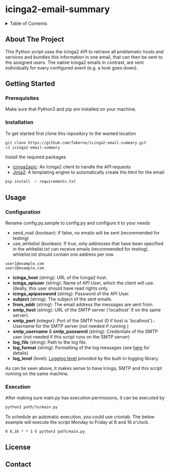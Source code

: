 # icinga2-email-summary


<!-- TABLE OF CONTENTS -->
<details>
  <summary>Table of Contents</summary>
  <ol>
    <li>
      <a href="#about-the-project">About The Project</a>
    </li>
    <li>
      <a href="#getting-started">Getting Started</a>
      <ul>
        <li><a href="#prerequisites">Prerequisites</a></li>
        <li><a href="#installation">Installation</a></li>
      </ul>
    </li>
    <li><a href="#usage">Usage</a></li>
    <li><a href="#license">License</a></li>
    <li><a href="#contact">Contact</a></li>
  </ol>
</details>



<!-- ABOUT THE PROJECT -->
## About The Project

This Python script uses the Icinga2 API to retrieve all problematic hosts and services and bundles
this information in one email, that can then be sent to the assigned users. The native Icinga2
emails in contrast, are sent individually for every configured event (e.g. a host goes down).

<!-- GETTING STARTED -->
## Getting Started

### Prerequisites
Make sure that Python3 and pip are installed on your machine.

### Installation

To get started first clone this repository to the wanted location
```sh
git clone https://github.com/faberno/icinga2-email-summary.git
cd icinga2-email-summary
```

Install the required packages 
* [icinga2apic](https://github.com/TeraIT-at/icinga2apic): An Icinga2 client to handle the API requests
* [Jinja2](https://jinja.palletsprojects.com/): A templating engine to automatically create the html for the email
```sh
pip install -r requirements.txt
```

<!-- USAGE EXAMPLES -->
## Usage

### Configuration
Rename config.py.sample to config.py and configure it to your needs
* send_mail (boolean): If false, no emails will be sent (recommended for testing)
* use_whitelist (boolean): If true, only addresses that have been specified in the whitelist.txt can receive emails (recommended for testing).  
whitelist.txt should contain one address per row.
```text
user1@example.com
user2@example.com
```
* <strong>icinga_host</strong> (string): URL of the Icinga2 host.
* <strong>icinga_apiuser</strong> (string): Name of API User, which the client will use. Ideally, this user should have read rights only.
* <strong>icinga_apipassword</strong> (string): Password of the API User.
* <strong>subject</strong> (string): The subject of the sent emails.
* <strong>from_addr</strong> (string): The email address the messages are sent from.
* <strong>smtp_host</strong> (string): URL of the SMTP server ('localhost' if on the same server).
* <strong>smtp_port</strong> (integer): Port of the SMTP host (0 if host is 'localhost').: Username for the SMTP server (not needed if running )
* <strong>smtp_username</strong> & <strong>smtp_password</strong> (string): Credentials of the SMTP user (not needed íf this script runs on the SMTP server)
* <strong>log_file</strong> (string): Path to the log file.
* <strong>log_format</strong> (string): Formatting of the log messages (see [here](https://docs.python.org/3/library/logging.html#logrecord-attributes) for details)
* <strong>log_level</strong> (level): [Logging level](https://docs.python.org/3/library/logging.html#logging-levels) provided by the built-in logging library.

As can be seen above, it makes sense to have Icinga, SMTP and this script running on the same machine.

### Execution

After making sure main.py has execution permissions, it can be executed by 
```sh
python3 path/to/main.py
```

To schedule an automatic execution, you could use crontab. The below example will execute the script Monday to Friday at 8 and 16 o'clock.
```text
0 8,16 * * 1-5 python3 path/main.py
```


<!-- LICENSE -->
## License




<!-- CONTACT -->
## Contact

